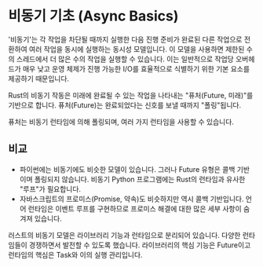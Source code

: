 # 비동기 기초 (Async Basics)

'비동기'는 각 작업을 차단될 때까지 실행한 다음 진행 준비가 완료된 다른 작업으로 전환하여 여러 작업을 동시에 실행하는 동시성 모델입니다. 이 모델을 사용하면 제한된 수의 스레드에서 더 많은 수의 작업을 실행할 수 있습니다. 이는 일반적으로 작업당 오버헤드가 매우 낮고 운영 체제가 진행 가능한 I/O를 효율적으로 식별하기 위한 기본 요소를 제공하기 때문입니다.

Rust의 비동기 작동은 미래에 완료될 수 있는 작업을 나타내는 "퓨처(Future, 미래)"를 기반으로 합니다. 퓨처(Future)는 완료되었다는 신호를 보낼 때까지 "폴링"됩니다.

퓨처는 비동기 런타임에 의해 폴링되며, 여러 가지 런타임을 사용할 수 있습니다.

## 비교

* 파이썬에는 비동기에도 비슷한 모델이 있습니다. 그러나 Future 유형은 콜백 기반이며 폴링되지 않습니다. 비동기 Python 프로그램에는 Rust의 런타임과 유사한 "루프"가 필요합니다.
* 자바스크립트의 프로미스(Promise, 약속)도 비슷하지만 역시 콜백 기반입니다. 언어 런타임은 이벤트 루프를 구현하므로 프로미스 해결에 대한 많은 세부 사항이 숨겨져 있습니다.

러스트의 비동기 모델은 라이브러리 기능과 런타임으로 분리되어 있습니다. 다양한 런타임들이 경쟁하면서 발전할 수 있도록 했습니다. 라이브러리의 핵심 기능은 Future이고 런타임의 핵심은 Task와 이의 실행 관리입니다.&#x20;

